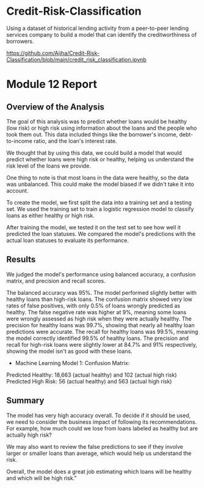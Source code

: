 # Credit-Risk-Classification
Using a dataset of historical lending activity from a peer-to-peer lending services company to build a model that can identify the creditworthiness of borrowers.

https://github.com/Aijha/Credit-Risk-Classification/blob/main/credit_risk_classification.ipynb

# Module 12 Report

## Overview of the Analysis

The goal of this analysis was to predict whether loans would be healthy (low risk) or high risk using information about the loans and the people who took them out. This data included things like the borrower's income, debt-to-income ratio, and the loan's interest rate.

We thought that by using this data, we could build a model that would predict whether loans were high risk or healthy, helping us understand the risk level of the loans we provide.

One thing to note is that most loans in the data were healthy, so the data was unbalanced. This could make the model biased if we didn't take it into account.

To create the model, we first split the data into a training set and a testing set. We used the training set to train a logistic regression model to classify loans as either healthy or high risk.

After training the model, we tested it on the test set to see how well it predicted the loan statuses. We compared the model's predictions with the actual loan statuses to evaluate its performance.

## Results

We judged the model's performance using balanced accuracy, a confusion matrix, and precision and recall scores.

The balanced accuracy was 95%. The model performed slightly better with healthy loans than high-risk loans.
The confusion matrix showed very low rates of false positives, with only 0.5% of loans wrongly predicted as healthy.
The false negative rate was higher at 9%, meaning some loans were wrongly assessed as high risk when they were actually healthy.
The precision for healthy loans was 99.7%, showing that nearly all healthy loan predictions were accurate.
The recall for healthy loans was 99.5%, meaning the model correctly identified 99.5% of healthy loans.
The precision and recall for high-risk loans were slightly lower at 84.7% and 91% respectively, showing the model isn't as good with these loans.

* Machine Learning Model 1:
    Confusion Matrix:

Predicted Healthy: 18,663 (actual healthy) and 102 (actual high risk)
Predicted High Risk: 56 (actual healthy) and 563 (actual high risk)

## Summary

The model has very high accuracy overall. To decide if it should be used, we need to consider the business impact of following its recommendations. For example, how much could we lose from loans labeled as healthy but are actually high risk?

We may also want to review the false predictions to see if they involve larger or smaller loans than average, which would help us understand the risk.

Overall, the model does a great job estimating which loans will be healthy and which will be high risk."
